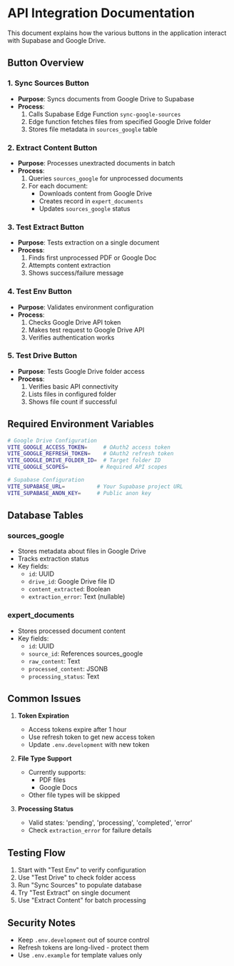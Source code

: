 # API Integration Documentation

This document explains how the various buttons in the application interact with Supabase and Google Drive.

## Button Overview

### 1. Sync Sources Button
- **Purpose**: Syncs documents from Google Drive to Supabase
- **Process**:
  1. Calls Supabase Edge Function `sync-google-sources`
  2. Edge function fetches files from specified Google Drive folder
  3. Stores file metadata in `sources_google` table

### 2. Extract Content Button
- **Purpose**: Processes unextracted documents in batch
- **Process**:
  1. Queries `sources_google` for unprocessed documents
  2. For each document:
     - Downloads content from Google Drive
     - Creates record in `expert_documents`
     - Updates `sources_google` status

### 3. Test Extract Button
- **Purpose**: Tests extraction on a single document
- **Process**:
  1. Finds first unprocessed PDF or Google Doc
  2. Attempts content extraction
  3. Shows success/failure message

### 4. Test Env Button
- **Purpose**: Validates environment configuration
- **Process**:
  1. Checks Google Drive API token
  2. Makes test request to Google Drive API
  3. Verifies authentication works

### 5. Test Drive Button
- **Purpose**: Tests Google Drive folder access
- **Process**:
  1. Verifies basic API connectivity
  2. Lists files in configured folder
  3. Shows file count if successful

## Required Environment Variables

```bash
# Google Drive Configuration
VITE_GOOGLE_ACCESS_TOKEN=     # OAuth2 access token
VITE_GOOGLE_REFRESH_TOKEN=    # OAuth2 refresh token
VITE_GOOGLE_DRIVE_FOLDER_ID=  # Target folder ID
VITE_GOOGLE_SCOPES=          # Required API scopes

# Supabase Configuration
VITE_SUPABASE_URL=          # Your Supabase project URL
VITE_SUPABASE_ANON_KEY=     # Public anon key
```

## Database Tables

### sources_google
- Stores metadata about files in Google Drive
- Tracks extraction status
- Key fields:
  - `id`: UUID
  - `drive_id`: Google Drive file ID
  - `content_extracted`: Boolean
  - `extraction_error`: Text (nullable)

### expert_documents
- Stores processed document content
- Key fields:
  - `id`: UUID
  - `source_id`: References sources_google
  - `raw_content`: Text
  - `processed_content`: JSONB
  - `processing_status`: Text

## Common Issues

1. **Token Expiration**
   - Access tokens expire after 1 hour
   - Use refresh token to get new access token
   - Update `.env.development` with new token

2. **File Type Support**
   - Currently supports:
     - PDF files
     - Google Docs
   - Other file types will be skipped

3. **Processing Status**
   - Valid states: 'pending', 'processing', 'completed', 'error'
   - Check `extraction_error` for failure details

## Testing Flow

1. Start with "Test Env" to verify configuration
2. Use "Test Drive" to check folder access
3. Run "Sync Sources" to populate database
4. Try "Test Extract" on single document
5. Use "Extract Content" for batch processing

## Security Notes

- Keep `.env.development` out of source control
- Refresh tokens are long-lived - protect them
- Use `.env.example` for template values only